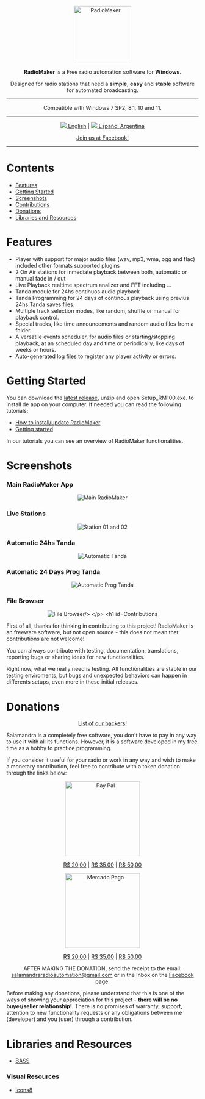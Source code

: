 <p align="center">
	<img alt="RadioMaker" height="150" src="Readme/RM100_ICO.png"/>
</p>

<p align="center">
	<b>RadioMaker</b> is a Free radio automation software for <b>Windows</b>.
</p> 

<p align="center">
	Designed for radio stations that need a <b>simple</b>, <b>easy</b> and <b>stable</b> software for automated broadcasting.
</p>

<hr>

<p align="center">
Compatible with Windows 7 SP2, 8.1, 10 and 11.
</p>

<hr>

<p align="center">
	<a href="https://github.com/ocarolino/SalamandraRadio"><img src="Readme/Flags/us.png"/> English</a> | <a href="https://github.com/ocarolino/SalamandraRadio/blob/main/Lang/README.Es_ar.md"><img src="Readme/Flags/ar.png"/> Español Argentina</a>
</p>

<p align="center">
<a href="https://facebook.com/salamandraradiosoftware">Join us at Facebook!</a>
</p>

<hr>

# Contents

- [Features](#features)
- [Getting Started](#getting-started)
- [Screenshots](#screenshots)
- [Contributions](#contributions)
- [Donations](#donations)
- [Libraries and Resources](#libraries-and-resources)

# Features
* Player with support for major audio files (wav, mp3, wma, ogg and flac) included other formats supported plugins
* 2 On Air stations for inmediate playback between both, automatic or manual fade in / out
* Live Playback realtime spectrum analizer and FFT including ...
* Tanda module for 24hs continuos audio playback
* Tanda Programming for 24 days of continous playback using previus 24hs Tanda saves files.
* Multiple track selection modes, like random, shuffle or manual for playback control.
* Special tracks, like time announcements and random audio files from a folder.
* A versatile events scheduler, for audio files or starting/stopping playback, at an scheduled day and time or periodically, like days of weeks or hours.
* Auto-generated log files to register any player activity or errors.

# Getting Started
You can download the <a href="https://github.com/ocarolino/SalamandraRadio/releases/latest/download/Salamandra.rar">latest release</a>, unzip and open Setup_RM100.exe. to install de app on your computer. If needed you can read the following tutorials:

- <a href="https://github.com/ocarolino/SalamandraRadio/blob/main/Docs/How%20to%20Install.md">How to install/update RadioMaker</a>
- <a href="https://github.com/ocarolino/SalamandraRadio/blob/main/Docs/Getting%20Started.md">Getting started</a>

In our tutorials you can see an overview of RadioMaker functionalities.

# Screenshots

### Main RadioMaker App
<p align="center">
	<img src="Readme/sc01.png" alt="Main RadioMaker"/>
</p>

### Live Stations
<p align="center">
	<img src="Readme/sc02.png" alt="Station 01 and 02"/>
</p>

### Automatic 24hs Tanda
<p align="center">
	<img src="Readme/sc03.png" alt="Automatic Tanda"/>
</p>

### Automatic 24 Days Prog Tanda
<p align="center">
	<img src="Readme/sc03.png" alt="Automatic Prog Tanda"/>
</p>

### File Browser
<p align="center">
	<img src="Readme/sc04.png" alt="File Browser/>
</p>

# Contributions
First of all, thanks for thinking in contributing to this project! RadioMaker is an freeware software, but not open source - this does not mean that contributions are not welcome! 

You can always contribute with testing, documentation, translations, reporting bugs or sharing ideas for new functionalities.

Right now, what we really need is testing. All functionalities are stable in our testing enviroments, but bugs and unexpected behaviors can happen in differents setups, even more in these initial releases.

# Donations

<p align="center">
<a href="https://github.com/ocarolino/SalamandraRadio/blob/main/BACKERS.md">List of our backers!</a>
</p>

Salamandra is a completely free software, you don't have to pay in any way to use it with all its functions. However, it is a software developed in my free time as a hobby to practice programming.

If you consider it useful for your radio or work in any way and wish to make a monetary contribution, feel free to contribute with a token donation through the links below:

<p align="center">
	<img src="Readme/paypal-logo.png" alt="Pay Pal" width="196"/>
</p>

<p align="center">
	<a href="https://www.paypal.com/cgi-bin/webscr?cmd=_s-xclick&hosted_button_id=C3KRZ3MEGJGL8">R$ 20,00</a> |
	<a href="https://www.paypal.com/cgi-bin/webscr?cmd=_s-xclick&hosted_button_id=CUGK5THLXMTML">R$ 35,00</a> |
	<a href="https://www.paypal.com/cgi-bin/webscr?cmd=_s-xclick&hosted_button_id=TA6HGGPQYZNXE">R$ 50,00</a>
</p>

<p align="center">
<img src="Readme/mercado-pago-logo.png" alt="Mercado Pago" width="196">
</p>

<p align="center">
	<a href="https://mpago.la/2TrMuvN">R$ 20,00</a> |
	<a href="https://mpago.la/1XN7QWp">R$ 35,00</a> |
	<a href="https://mpago.la/2kzSgwS">R$ 50,00</a>
</p>

<p align="center">
AFTER MAKING THE DONATION, send the receipt to the email: <a href="mailto:salamandraradioautomation@gmail.com">salamandraradioautomation@gmail.com</a> or in the Inbox on the <a href="https://www.facebook.com/salamandraradiosoftware">Facebook page</a>.
</p>

Before making any donations, please understand that this is one of the ways of showing your appreciation for this project - **there will be no buyer/seller relationship!**. There is no promises of warranty, support, attention to new functionality requests or any obligations between me (developer) and you (user) through a contribution.

# Libraries and Resources

* [BASS](https://www.un4seen.com/)

### Visual Resources

* [Icons8](https://icons8.com)
